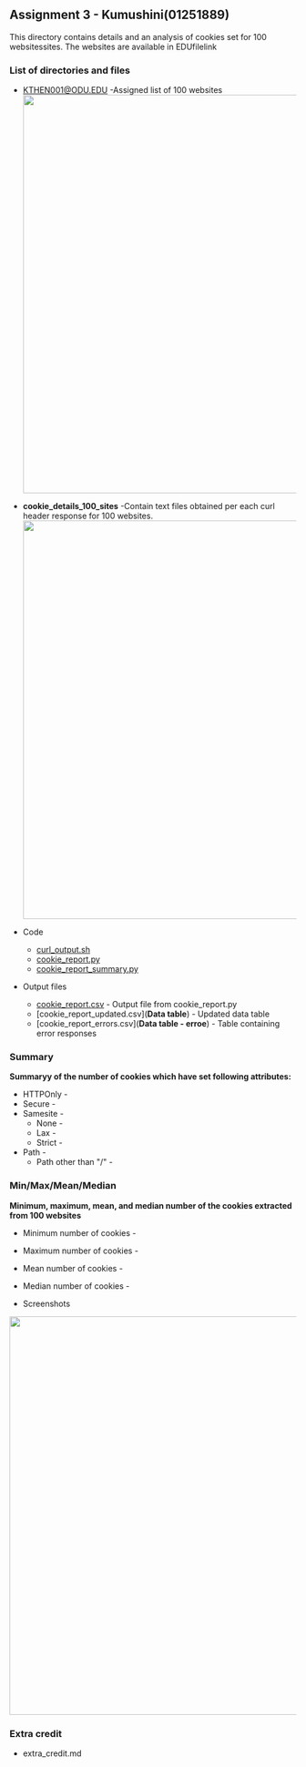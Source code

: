 ## Assignment 3 - Kumushini(01251889)

This directory contains details and an analysis of cookies set for 100 websitessites.
The websites are available in EDUfilelink

### List of directories and files

  *  [KTHEN001@ODU.EDU](KTHEN001@ODU.EDU)
    -Assigned list of 100 websites
  <kbd><img src="Screenshots/Screenshot_of_home_page.png" width="700" ></kbd>

  * **cookie_details_100_sites**
    -Contain text files obtained per each curl header response for 100 websites.
  <kbd><img src="Screenshots/Screenshot_of_home_page.png" width="700" ></kbd>

* Code
  * [curl_output.sh](curl_output.sh)
  * [cookie_report.py](cookie_report.py)
  * [cookie_report_summary.py](cookie_report_summary.py)

* Output files

  * [cookie_report.csv](cookie_report.csv) - Output file from cookie_report.py
  * [cookie_report_updated.csv](**Data table**) - Updated data table
  * [cookie_report_errors.csv](**Data table - erroe**) - Table containing error responses

### Summary
**Summaryy of the number of cookies which have set following attributes:**
* HTTPOnly -
* Secure -
* Samesite -
  * None -
  * Lax -
  * Strict -
* Path -
  * Path other than "/" -

### Min/Max/Mean/Median
**Minimum, maximum, mean, and median number of the cookies extracted from 100 websites**
  * Minimum number of cookies -
  * Maximum number of cookies -
  * Mean number of cookies -
  * Median number of cookies -

* Screenshots 

<kbd><img src="Screenshots/Screenshot_of_home_page.png" width="700" ></kbd>

### Extra credit
* extra_credit.md

  









  
